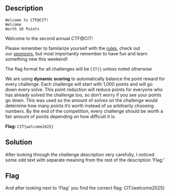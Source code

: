 
## Description
```
Welcome to CTF@CIT!
Welcome
Worth 10 Points
```

Welcome to the second annual CTF@CIT!

Please remember to familarize yourself with the [rules](https://ctf.cyber-cit.club/rules), check out our [sponsors](https://ctf.cyber-cit.club/rules), but most importantly remember to have fun and learn something new this weekend!

The flag format for all challenges will be `CIT{}` unless noted otherwise

We are using **dynamic scoring** to automatically balance the point reward for every challenge. Each challenge will start with 1,000 points and will go down every solve. This point reduction will reduce points for everyone who has already solved the challenge too, so don’t worry if you see your points go down. This was used so the amount of solves on the challenge would determine how many points it’s worth instead of us arbitrarily choosing numbers. By the end of the competition, every challenge should be worth a fair amount of points depending on how difficult it is.

**Flag:** `CIT{welcome2025}`

## Solution

After looking through the challenge description very carefully, I noticed some odd text with separate meaning from the rest of the description 'Flag:'

## Flag

And after looking next to 'Flag' you find the correct flag:
CIT{welcome2025}